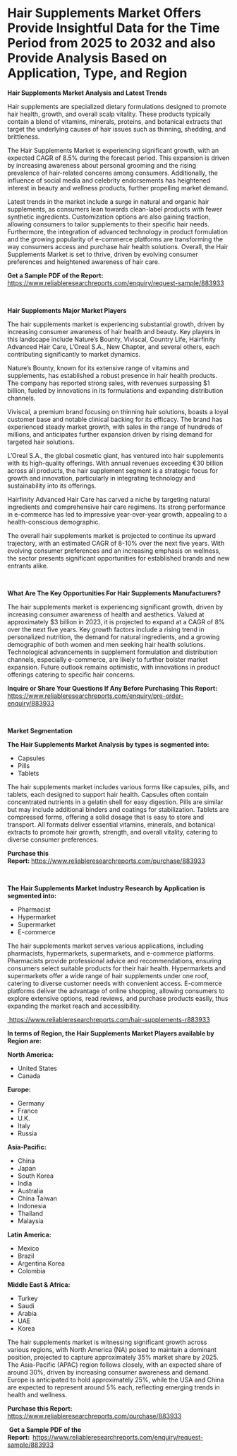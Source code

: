 <p><h1>Hair Supplements Market Offers Provide Insightful Data for the Time Period from 2025 to 2032 and also Provide Analysis Based on Application, Type, and Region</h1></p><p><strong>Hair Supplements Market Analysis and Latest Trends</strong></p>
<p><p>Hair supplements are specialized dietary formulations designed to promote hair health, growth, and overall scalp vitality. These products typically contain a blend of vitamins, minerals, proteins, and botanical extracts that target the underlying causes of hair issues such as thinning, shedding, and brittleness. </p><p>The Hair Supplements Market is experiencing significant growth, with an expected CAGR of 8.5% during the forecast period. This expansion is driven by increasing awareness about personal grooming and the rising prevalence of hair-related concerns among consumers. Additionally, the influence of social media and celebrity endorsements has heightened interest in beauty and wellness products, further propelling market demand. </p><p>Latest trends in the market include a surge in natural and organic hair supplements, as consumers lean towards clean-label products with fewer synthetic ingredients. Customization options are also gaining traction, allowing consumers to tailor supplements to their specific hair needs. Furthermore, the integration of advanced technology in product formulation and the growing popularity of e-commerce platforms are transforming the way consumers access and purchase hair health solutions. Overall, the Hair Supplements Market is set to thrive, driven by evolving consumer preferences and heightened awareness of hair care.</p></p>
<p><strong>Get a Sample PDF of the Report:&nbsp;</strong> <a href="https://www.reliableresearchreports.com/enquiry/request-sample/883933?utm_campaign=3563&utm_medium=2&utm_source=Github&utm_content=ia&utm_term=19042025&utm_id=hair-supplements">https://www.reliableresearchreports.com/enquiry/request-sample/883933</a></p>
<p>&nbsp;</p>
<p><strong>Hair Supplements Major Market Players</strong></p>
<p><p>The hair supplements market is experiencing substantial growth, driven by increasing consumer awareness of hair health and beauty. Key players in this landscape include Nature’s Bounty, Viviscal, Country Life, Hairfinity Advanced Hair Care, L’Oreal S.A., New Chapter, and several others, each contributing significantly to market dynamics.</p><p>Nature’s Bounty, known for its extensive range of vitamins and supplements, has established a robust presence in hair health products. The company has reported strong sales, with revenues surpassing $1 billion, fueled by innovations in its formulations and expanding distribution channels.</p><p>Viviscal, a premium brand focusing on thinning hair solutions, boasts a loyal customer base and notable clinical backing for its efficacy. The brand has experienced steady market growth, with sales in the range of hundreds of millions, and anticipates further expansion driven by rising demand for targeted hair solutions.</p><p>L’Oreal S.A., the global cosmetic giant, has ventured into hair supplements with its high-quality offerings. With annual revenues exceeding €30 billion across all products, the hair supplement segment is a strategic focus for growth and innovation, particularly in integrating technology and sustainability into its offerings.</p><p>Hairfinity Advanced Hair Care has carved a niche by targeting natural ingredients and comprehensive hair care regimens. Its strong performance in e-commerce has led to impressive year-over-year growth, appealing to a health-conscious demographic.</p><p>The overall hair supplements market is projected to continue its upward trajectory, with an estimated CAGR of 8-10% over the next five years. With evolving consumer preferences and an increasing emphasis on wellness, the sector presents significant opportunities for established brands and new entrants alike.</p></p>
<p>&nbsp;</p>
<p><strong>What Are The Key Opportunities For Hair Supplements Manufacturers?</strong></p>
<p><p>The hair supplements market is experiencing significant growth, driven by increasing consumer awareness of health and aesthetics. Valued at approximately $3 billion in 2023, it is projected to expand at a CAGR of 8% over the next five years. Key growth factors include a rising trend in personalized nutrition, the demand for natural ingredients, and a growing demographic of both women and men seeking hair health solutions. Technological advancements in supplement formulation and distribution channels, especially e-commerce, are likely to further bolster market expansion. Future outlook remains optimistic, with innovations in product offerings catering to specific hair concerns.</p></p>
<p><strong>Inquire or Share Your Questions If Any Before Purchasing This Report:</strong> <a href="https://www.reliableresearchreports.com/enquiry/pre-order-enquiry/883933?utm_campaign=3563&utm_medium=2&utm_source=Github&utm_content=ia&utm_term=19042025&utm_id=hair-supplements">https://www.reliableresearchreports.com/enquiry/pre-order-enquiry/883933</a></p>
<p>&nbsp;</p>
<p><strong>Market Segmentation</strong></p>
<p><strong>The Hair Supplements Market Analysis by types is segmented into:</strong></p>
<p><ul><li>Capsules</li><li>Pills</li><li>Tablets</li></ul></p>
<p><p>The hair supplements market includes various forms like capsules, pills, and tablets, each designed to support hair health. Capsules often contain concentrated nutrients in a gelatin shell for easy digestion. Pills are similar but may include additional binders and coatings for stabilization. Tablets are compressed forms, offering a solid dosage that is easy to store and transport. All formats deliver essential vitamins, minerals, and botanical extracts to promote hair growth, strength, and overall vitality, catering to diverse consumer preferences.</p></p>
<p><strong>Purchase this Report:&nbsp;</strong><a href="https://www.reliableresearchreports.com/purchase/883933?utm_campaign=3563&utm_medium=2&utm_source=Github&utm_content=ia&utm_term=19042025&utm_id=hair-supplements">https://www.reliableresearchreports.com/purchase/883933</a></p>
<p>&nbsp;</p>
<p><strong>The Hair Supplements Market Industry Research by Application is segmented into:</strong></p>
<p><ul><li>Pharmacist</li><li>Hypermarket</li><li>Supermarket</li><li>E-commerce</li></ul></p>
<p><p>The hair supplements market serves various applications, including pharmacists, hypermarkets, supermarkets, and e-commerce platforms. Pharmacists provide professional advice and recommendations, ensuring consumers select suitable products for their hair health. Hypermarkets and supermarkets offer a wide range of hair supplements under one roof, catering to diverse customer needs with convenient access. E-commerce platforms deliver the advantage of online shopping, allowing consumers to explore extensive options, read reviews, and purchase products easily, thus expanding the market reach and accessibility.</p></p>
<p><a href="https://www.reliableresearchreports.com/hair-supplements-r883933?utm_campaign=3563&utm_medium=2&utm_source=Github&utm_content=ia&utm_term=19042025&utm_id=hair-supplements">&nbsp;https://www.reliableresearchreports.com/hair-supplements-r883933</a></p>
<p><strong>In terms of Region, the Hair Supplements Market Players available by Region are:</strong></p>
<p>
    <p> <strong> North America: </strong>
        <ul>
            <li>United States</li>
            <li>Canada</li>
        </ul>
        </p> 
    <p> <strong> Europe: </strong>
        <ul>
            <li>Germany</li>
            <li>France</li>
            <li>U.K.</li>
            <li>Italy</li>
            <li>Russia</li>
        </ul>
        </p> 
    <p> <strong> Asia-Pacific: </strong>
        <ul>
            <li>China</li>
            <li>Japan</li>
            <li>South Korea</li>
            <li>India</li>
            <li>Australia</li>
            <li>China Taiwan</li>
            <li>Indonesia</li>
            <li>Thailand</li>
            <li>Malaysia</li>
        </ul>
        </p> 
    <p> <strong> Latin America: </strong>
        <ul>
            <li>Mexico</li>
            <li>Brazil</li>
            <li>Argentina Korea</li>
            <li>Colombia</li>
        </ul>
        </p> 
    <p> <strong> Middle East & Africa: </strong>
        <ul>
            <li>Turkey</li>
            <li>Saudi</li>
            <li>Arabia</li>
            <li>UAE</li>
            <li>Korea</li>
        </ul>
    </p>
    </p>
<p><p>The hair supplements market is witnessing significant growth across various regions, with North America (NA) poised to maintain a dominant position, projected to capture approximately 35% market share by 2025. The Asia-Pacific (APAC) region follows closely, with an expected share of around 30%, driven by increasing consumer awareness and demand. Europe is anticipated to hold approximately 25%, while the USA and China are expected to represent around 5% each, reflecting emerging trends in health and wellness.</p></p>
<p><strong>Purchase this Report: </strong><a href="https://www.reliableresearchreports.com/purchase/883933?utm_campaign=3563&utm_medium=2&utm_source=Github&utm_content=ia&utm_term=19042025&utm_id=hair-supplements">https://www.reliableresearchreports.com/purchase/883933</a></p>
<p>&nbsp;<strong>Get a Sample PDF of the Report:&nbsp;&nbsp;</strong><a href="https://www.reliableresearchreports.com/enquiry/request-sample/883933?utm_campaign=3563&utm_medium=2&utm_source=Github&utm_content=ia&utm_term=19042025&utm_id=hair-supplements">https://www.reliableresearchreports.com/enquiry/request-sample/883933</a></p>
<p><strong></strong></p>
<p><p></p><p></p><p></p></p>